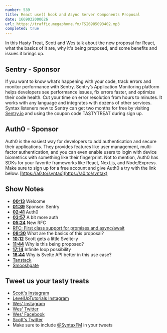```yaml
---
number: 539
title: React use() hook and Async Server Components Proposal
date: 1669032000626
url: https://traffic.megaphone.fm/FSI6985093402.mp3
completed: true
---
```


In this Hasty Treat, Scott and Wes talk about the new proposal for React, what the basics of it are, why it's being proposed, and some benefits and issues it brings up.

## Sentry - Sponsor

If you want to know what’s happening with your code, track errors and monitor performance with Sentry. Sentry’s Application Monitoring platform helps developers see performance issues, fix errors faster, and optimize their code health. Cut your time on error resolution from hours to minutes. It works with any language and integrates with dozens of other services. Syntax listeners new to Sentry can get two months for  free by visiting [Sentry.io](https://sentry.io) and using the coupon code TASTYTREAT during sign up.

## Auth0 - Sponsor

Auth0 is the easiest way for developers to add authentication and secure their applications. They provides features like user management, multi-factor authentication, and you can even enable users to login with device biometrics with something like their fingerprint. Not to mention, Auth0 has SDKs for your favorite frameworks like React, Next.js, and Node/Express. Make sure to sign up for a free account and give Auth0 a try with the link below. [https://a0.to/syntax](https://a0.to/syntax)

## Show Notes

* **[00:13](#t=00:13)** Welcome
* **[01:39](#t=01:39)** Sponsor: Sentry
* **[02:41](#t=02:41)** Auth0
* **[03:57](#t=03:57)** A bit more auth
* **[05:24](#t=05:24)** New RFC
* [RFC: First class support for promises and async/await](https://github.com/reactjs/rfcs/pull/229)
* **[08:30](#t=08:30)** What are the basics of this proposal?
* **[10:12](#t=10:12)** Scott gets a little Svelte-y
* **[11:44](#t=11:44)** Why is this being proposed?
* **[17:14](#t=17:14)** Infinite loop possibility
* **[18:44](#t=18:44)** Why is Svelte API better in this use case?
* [Tanstack](https://tanstack.com)
* [Smooshgate](https://developer.chrome.com/blog/smooshgate/)

## Tweet us your tasty treats

* [Scott's Instagram](https://www.instagram.com/stolinski/)
* [LevelUpTutorials Instagram](https://www.instagram.com/LevelUpTutorials/)
* [Wes' Instagram](https://www.instagram.com/wesbos/)
* [Wes' Twitter](https://twitter.com/wesbos)
* [Wes' Facebook](https://www.facebook.com/wesbos.developer)
* [Scott's Twitter](https://twitter.com/stolinski)
* Make sure to include [@SyntaxFM](https://twitter.com/SyntaxFM) in your tweets
